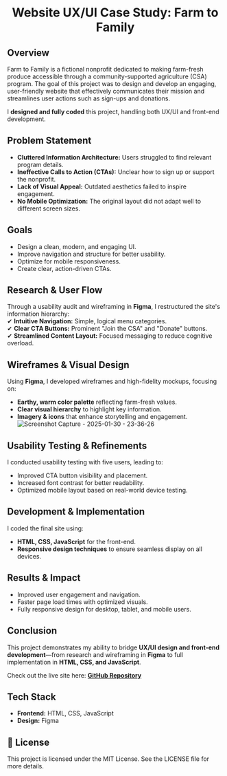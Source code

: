 <h1 align="center">Website UX/UI Case Study: Farm to Family</h1>

## Overview  
Farm to Family is a fictional nonprofit dedicated to making farm-fresh produce accessible through a community-supported agriculture (CSA) program. The goal of this project was to design and develop an engaging, user-friendly website that effectively communicates their mission and streamlines user actions such as sign-ups and donations.  

I **designed and fully coded** this project, handling both UX/UI and front-end development.

## Problem Statement  
- **Cluttered Information Architecture:** Users struggled to find relevant program details.  
- **Ineffective Calls to Action (CTAs):** Unclear how to sign up or support the nonprofit.  
- **Lack of Visual Appeal:** Outdated aesthetics failed to inspire engagement.  
- **No Mobile Optimization:** The original layout did not adapt well to different screen sizes.  

## Goals  
- Design a clean, modern, and engaging UI.  
- Improve navigation and structure for better usability.  
- Optimize for mobile responsiveness.  
- Create clear, action-driven CTAs.  

## Research & User Flow  
Through a usability audit and wireframing in **Figma**, I restructured the site's information hierarchy:  
✔ **Intuitive Navigation:** Simple, logical menu categories.  
✔ **Clear CTA Buttons:** Prominent "Join the CSA" and "Donate" buttons.  
✔ **Streamlined Content Layout:** Focused messaging to reduce cognitive overload.  

## Wireframes & Visual Design  
Using **Figma**, I developed wireframes and high-fidelity mockups, focusing on:  
- **Earthy, warm color palette** reflecting farm-fresh values.
- **Clear visual hierarchy** to highlight key information.
- **Imagery & icons** that enhance storytelling and engagement.  
![Screenshot Capture - 2025-01-30 - 23-36-26](https://github.com/user-attachments/assets/3d8e5a85-4097-43ed-b754-7517d72e4da5)

## Usability Testing & Refinements  
I conducted usability testing with five users, leading to:  
- Improved CTA button visibility and placement.
- Increased font contrast for better readability.
- Optimized mobile layout based on real-world device testing.  

## Development & Implementation  
I coded the final site using:  
- **HTML, CSS, JavaScript** for the front-end.  
- **Responsive design techniques** to ensure seamless display on all devices.  

## Results & Impact  
- Improved user engagement and navigation.
- Faster page load times with optimized visuals.
- Fully responsive design for desktop, tablet, and mobile users.  

## Conclusion  
This project demonstrates my ability to bridge **UX/UI design and front-end development**—from research and wireframing in **Figma** to full implementation in **HTML, CSS, and JavaScript**.  

Check out the live site here: **[GitHub Repository](https://github.com/melanielaporte/Farm-to-Family-Site)**  

## Tech Stack  
- **Frontend:** HTML, CSS, JavaScript  
- **Design:** Figma  

## 📜 License  
This project is licensed under the MIT License. See the LICENSE file for more details.  
